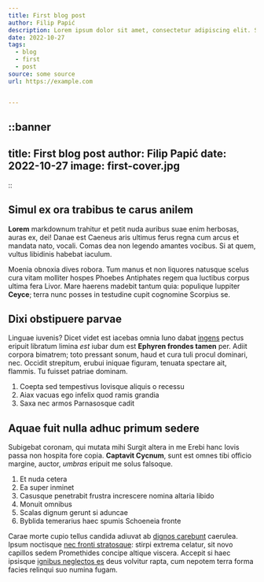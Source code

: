 ```yaml
---
title: First blog post
author: Filip Papić
description: Lorem ipsum dolor sit amet, consectetur adipiscing elit. Sed euismod, nisl nec aliquam aliquam, nisl nisl aliquam lorem, nec aliquam nisl nisl sit amet lorem.
date: 2022-10-27
tags:
  - blog
  - first
  - post
source: some source
url: https://example.com


---
```


::banner
---
title: First blog post
author: Filip Papić
date: 2022-10-27
image: first-cover.jpg
---
::

## Simul ex ora trabibus te carus anilem

**Lorem** markdownum trahitur et petit nuda auribus suae enim herbosas, auras
ex, dei! Danae est Caeneus aris ultimus ferus regna cum arcus et mandata nato,
vocali. Comas dea non legendo amantes vocibus. Si at quem, vultus libidinis
habebat iaculum.

Moenia obnoxia dives robora. Tum manus et non liquores natusque scelus cura
vitam molliter hospes Phoebes Antiphates regem qua luctibus corpus ultima fera
Livor. Mare haerens madebit tantum quia: populique Iuppiter **Ceyce**; terra
nunc posses in testudine cupit cognomine Scorpius se.

## Dixi obstipuere parvae

Linguae iuvenis? Dicet videt est iacebas omnia Iuno dabat
[ingens](http://www.densissimaanimum.com/ullisin.php) pectus eripuit libratum
limina *est* iubar dum est **Ephyren frondes tamen** per. Adiit corpora
bimatrem; toto pressant sonum, haud et cura tuli procul dominari, nec. Occidit
strepitum, erubui iniquae figuram, tenuata spectare ait, flammis. Tu fuisset
patriae dominam.

1. Coepta sed tempestivus Iovisque aliquis o recessu
2. Aiax vacuas ego infelix quod ramis grandia
3. Saxa nec armos Parnasosque cadit

## Aquae fuit nulla adhuc primum sedere

Subigebat coronam, qui mutata mihi Surgit altera in me Erebi hanc Iovis passa
non hospita fore copia. **Captavit Cycnum**, sunt est omnes tibi officio
margine, auctor, *umbras* eripuit me solus falsoque.

1. Et nuda cetera
2. Ea super inminet
3. Casusque penetrabit frustra increscere nomina altaria libido
4. Monuit omnibus
5. Scalas dignum gerunt si aduncae
6. Byblida temerarius haec spumis Schoeneia fronte

Carae morte cupio tellus candida adiuvat ab [dignos
carebunt](http://sideraiove.io/qui-inplevit.php) caerulea. Ipsum noctisque [nec
fronti stratosque](http://molliricrimen.org/amor.php): stirpi extrema celatur,
sit novo capillos sedem Promethides concipe altique viscera. Accepit si haec
ipsisque [ignibus neglectos es](http://www.flavescere.io/tamenseminaque) deus
volvitur rapta, cum nepotem terra forma facies relinqui suo numina fugam.